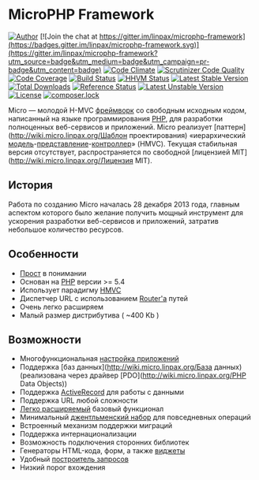 # MicroPHP Framework

[![Author](http://img.shields.io/badge/author-@microcmf-blue.svg?style=flat-square)](https://twitter.com/microcmf)
[![Join the chat at https://gitter.im/linpax/microphp-framework](https://badges.gitter.im/linpax/microphp-framework.svg)](https://gitter.im/linpax/microphp-framework?utm_source=badge&utm_medium=badge&utm_campaign=pr-badge&utm_content=badge)
[![Code Climate](https://codeclimate.com/github/linpax/microphp-framework/badges/gpa.svg)](https://codeclimate.com/github/linpax/microphp-framework)
[![Scrutinizer Code Quality](https://scrutinizer-ci.com/g/linpax/microphp-framework/badges/quality-score.png?b=master)](https://scrutinizer-ci.com/g/linpax/microphp-framework/?branch=master)
[![Code Coverage](https://scrutinizer-ci.com/g/linpax/microphp-framework/badges/coverage.png?b=master)](https://scrutinizer-ci.com/g/linpax/microphp-framework/?branch=master)
[![Build Status](https://travis-ci.org/linpax/microphp-framework.svg?branch=master)](https://travis-ci.org/linpax/microphp-framework)
[![HHVM Status](http://hhvm.h4cc.de/badge/linpax/microphp-framework.svg)](http://hhvm.h4cc.de/package/linpax/microphp-framework)
[![Latest Stable Version](https://poser.pugx.org/linpax/microphp-framework/v/stable)](https://packagist.org/packages/linpax/microphp-framework)
[![Total Downloads](https://poser.pugx.org/linpax/microphp-framework/downloads)](https://packagist.org/packages/linpax/microphp-framework)
[![Reference Status](https://www.versioneye.com/php/linpax:microphp-framework/reference_badge.svg?style=flat)](https://www.versioneye.com/php/linpax:microphp-framework/references)
[![Latest Unstable Version](https://poser.pugx.org/linpax/microphp-framework/v/unstable)](https://packagist.org/packages/linpax/microphp-framework)
[![License](https://poser.pugx.org/linpax/microphp-framework/license)](https://packagist.org/packages/linpax/microphp-framework)
[![composer.lock](https://poser.pugx.org/linpax/microphp-framework/composerlock)](https://packagist.org/packages/linpax/microphp-framework)

Micro — молодой H-MVC [фреймворк](http://wiki.micro.linpax.org/Фреймворк) со свободным исходным кодом, написанный на языке программирования [PHP](http://wiki.micro.linpax.org/PHP), для разработки полноценных веб-сервисов и приложений.
Micro реализует [паттерн](http://wiki.micro.linpax.org/Шаблон проектирования) «иерархический [модель](http://wiki.micro.linpax.org/Модель)-[представление](http://wiki.micro.linpax.org/Представление)-[контроллер](http://wiki.micro.linpax.org/Контроллер)» (HMVC).
Текущая стабильная версия отсутствует, распространяется по свободной [лицензией MIT](http://wiki.micro.linpax.org/Лицензия MIT).


## История
Работа по созданию Micro началась 28 декабря 2013 года, главным аспектом которого было желание получить мощный инструмент для ускорения разработки веб-сервисов и приложений, затратив небольшое количество ресурсов.

## Особенности

* [Прост](http://wiki.micro.linpax.org/Вводная) в понимании
* Основан на [PHP](http://wiki.micro.linpax.org/PHP) версии >= 5.4
* Использует парадигму [HMVC](http://wiki.micro.linpax.org/HMVC)
* Диспетчер URL с использованием [Router'а](http://wiki.micro.linpax.org/Router) путей
* Очень легко расширяем
* Малый размер дистрибутива ( ~400 Kb )

## Возможности

* Многофункциональная [настройка приложений](http://wiki.micro.linpax.org/конфигурация)
* Поддержка [баз данных](http://wiki.micro.linpax.org/База данных) (реализована через драйвер [PDO](http://wiki.micro.linpax.org/PHP Data Objects))
* Поддержка [ActiveRecord](http://wiki.micro.linpax.org/ActiveRecord) для работы с данными
* Поддержка URL любой сложности
* [Легко расширяемый](http://wiki.micro.linpax.org/Конфигурация) базовый функционал
* Минимальный [джентльменский набор](http://api.micro.linpax.org/namespace-Micro.html) для повседневных операций
* Встроенный механизм поддержки миграций
* Поддержка интернационализации
* Возможность подключения сторонних библиотек
* Генераторы HTML-кода, форм, а также [виджеты](http://wiki.micro.linpax.org/Виджет)
* Удобный [построитель запросов](http://wiki.micro.linpax.org/Query)
* Низкий порог вхождения
